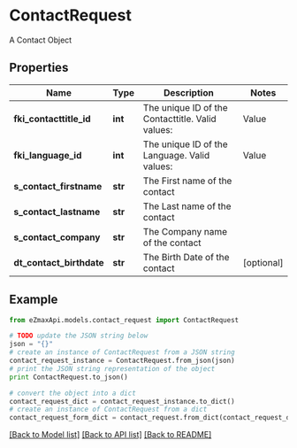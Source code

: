 # ContactRequest

A Contact Object

## Properties
Name | Type | Description | Notes
------------ | ------------- | ------------- | -------------
**fki_contacttitle_id** | **int** | The unique ID of the Contacttitle.  Valid values:  |Value|Description| |-|-| |1|Ms.| |2|Mr.| |4|(Blank)| |5|Me (For Notaries)| | 
**fki_language_id** | **int** | The unique ID of the Language.  Valid values:  |Value|Description| |-|-| |1|French| |2|English| | 
**s_contact_firstname** | **str** | The First name of the contact | 
**s_contact_lastname** | **str** | The Last name of the contact | 
**s_contact_company** | **str** | The Company name of the contact | 
**dt_contact_birthdate** | **str** | The Birth Date of the contact | [optional] 

## Example

```python
from eZmaxApi.models.contact_request import ContactRequest

# TODO update the JSON string below
json = "{}"
# create an instance of ContactRequest from a JSON string
contact_request_instance = ContactRequest.from_json(json)
# print the JSON string representation of the object
print ContactRequest.to_json()

# convert the object into a dict
contact_request_dict = contact_request_instance.to_dict()
# create an instance of ContactRequest from a dict
contact_request_form_dict = contact_request.from_dict(contact_request_dict)
```
[[Back to Model list]](../README.md#documentation-for-models) [[Back to API list]](../README.md#documentation-for-api-endpoints) [[Back to README]](../README.md)


